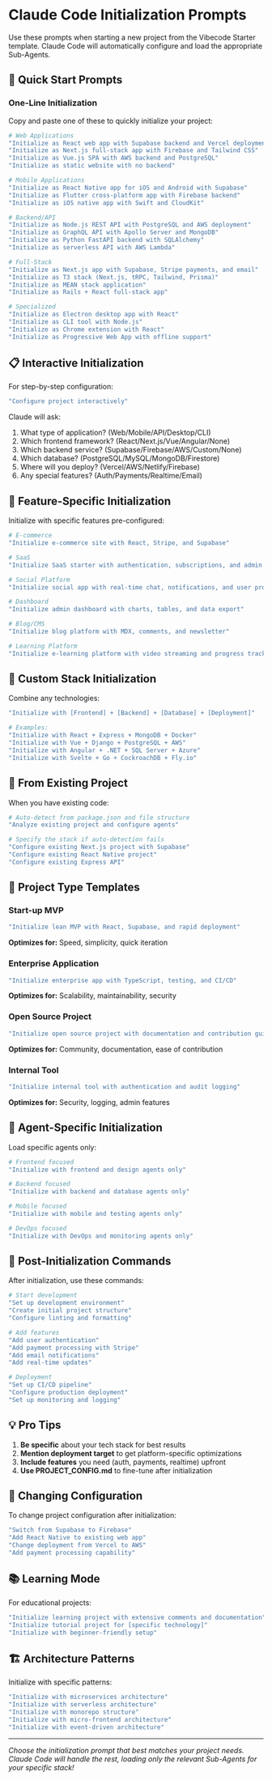 # Claude Code Initialization Prompts

Use these prompts when starting a new project from the Vibecode Starter template. Claude Code will automatically configure and load the appropriate Sub-Agents.

## 🚀 Quick Start Prompts

### One-Line Initialization

Copy and paste one of these to quickly initialize your project:

```bash
# Web Applications
"Initialize as React web app with Supabase backend and Vercel deployment"
"Initialize as Next.js full-stack app with Firebase and Tailwind CSS"
"Initialize as Vue.js SPA with AWS backend and PostgreSQL"
"Initialize as static website with no backend"

# Mobile Applications  
"Initialize as React Native app for iOS and Android with Supabase"
"Initialize as Flutter cross-platform app with Firebase backend"
"Initialize as iOS native app with Swift and CloudKit"

# Backend/API
"Initialize as Node.js REST API with PostgreSQL and AWS deployment"
"Initialize as GraphQL API with Apollo Server and MongoDB"
"Initialize as Python FastAPI backend with SQLAlchemy"
"Initialize as serverless API with AWS Lambda"

# Full-Stack
"Initialize as Next.js app with Supabase, Stripe payments, and email"
"Initialize as T3 stack (Next.js, tRPC, Tailwind, Prisma)"
"Initialize as MEAN stack application"
"Initialize as Rails + React full-stack app"

# Specialized
"Initialize as Electron desktop app with React"
"Initialize as CLI tool with Node.js"
"Initialize as Chrome extension with React"
"Initialize as Progressive Web App with offline support"
```

## 📋 Interactive Initialization

For step-by-step configuration:

```bash
"Configure project interactively"
```

Claude will ask:
1. What type of application? (Web/Mobile/API/Desktop/CLI)
2. Which frontend framework? (React/Next.js/Vue/Angular/None)
3. Which backend service? (Supabase/Firebase/AWS/Custom/None)
4. Which database? (PostgreSQL/MySQL/MongoDB/Firestore)
5. Where will you deploy? (Vercel/AWS/Netlify/Firebase)
6. Any special features? (Auth/Payments/Realtime/Email)

## 🎯 Feature-Specific Initialization

Initialize with specific features pre-configured:

```bash
# E-commerce
"Initialize e-commerce site with React, Stripe, and Supabase"

# SaaS
"Initialize SaaS starter with authentication, subscriptions, and admin panel"

# Social Platform
"Initialize social app with real-time chat, notifications, and user profiles"

# Dashboard
"Initialize admin dashboard with charts, tables, and data export"

# Blog/CMS
"Initialize blog platform with MDX, comments, and newsletter"

# Learning Platform
"Initialize e-learning platform with video streaming and progress tracking"
```

## 🔧 Custom Stack Initialization

Combine any technologies:

```bash
"Initialize with [Frontend] + [Backend] + [Database] + [Deployment]"

# Examples:
"Initialize with React + Express + MongoDB + Docker"
"Initialize with Vue + Django + PostgreSQL + AWS"
"Initialize with Angular + .NET + SQL Server + Azure"
"Initialize with Svelte + Go + CockroachDB + Fly.io"
```

## 📁 From Existing Project

When you have existing code:

```bash
# Auto-detect from package.json and file structure
"Analyze existing project and configure agents"

# Specify the stack if auto-detection fails
"Configure existing Next.js project with Supabase"
"Configure existing React Native project"
"Configure existing Express API"
```

## 🎨 Project Type Templates

### Start-up MVP
```bash
"Initialize lean MVP with React, Supabase, and rapid deployment"
```
**Optimizes for:** Speed, simplicity, quick iteration

### Enterprise Application
```bash
"Initialize enterprise app with TypeScript, testing, and CI/CD"
```
**Optimizes for:** Scalability, maintainability, security

### Open Source Project
```bash
"Initialize open source project with documentation and contribution guides"
```
**Optimizes for:** Community, documentation, ease of contribution

### Internal Tool
```bash
"Initialize internal tool with authentication and audit logging"
```
**Optimizes for:** Security, logging, admin features

## 🤖 Agent-Specific Initialization

Load specific agents only:

```bash
# Frontend focused
"Initialize with frontend and design agents only"

# Backend focused  
"Initialize with backend and database agents only"

# Mobile focused
"Initialize with mobile and testing agents only"

# DevOps focused
"Initialize with DevOps and monitoring agents only"
```

## 📝 Post-Initialization Commands

After initialization, use these commands:

```bash
# Start development
"Set up development environment"
"Create initial project structure"
"Configure linting and formatting"

# Add features
"Add user authentication"
"Add payment processing with Stripe"
"Add email notifications"
"Add real-time updates"

# Deployment
"Set up CI/CD pipeline"
"Configure production deployment"
"Set up monitoring and logging"
```

## 💡 Pro Tips

1. **Be specific** about your tech stack for best results
2. **Mention deployment target** to get platform-specific optimizations
3. **Include features** you need (auth, payments, realtime) upfront
4. **Use PROJECT_CONFIG.md** to fine-tune after initialization

## 🔄 Changing Configuration

To change project configuration after initialization:

```bash
"Switch from Supabase to Firebase"
"Add React Native to existing web app"
"Change deployment from Vercel to AWS"
"Add payment processing capability"
```

## 📚 Learning Mode

For educational projects:

```bash
"Initialize learning project with extensive comments and documentation"
"Initialize tutorial project for [specific technology]"
"Initialize with beginner-friendly setup"
```

## 🏗️ Architecture Patterns

Initialize with specific patterns:

```bash
"Initialize with microservices architecture"
"Initialize with serverless architecture"
"Initialize with monorepo structure"
"Initialize with micro-frontend architecture"
"Initialize with event-driven architecture"
```

---

*Choose the initialization prompt that best matches your project needs. Claude Code will handle the rest, loading only the relevant Sub-Agents for your specific stack!*